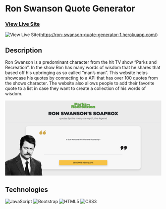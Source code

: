 # Ron Swanson Quote Generator

### [View Live Site](https://ron-swanson-quote-generator-1.herokuapp.com/)
![View Live Site](https://img.shields.io/badge/website-000000?style=for-the-badge&logo=About.me&logoColor=white)(https://ron-swanson-quote-generator-1.herokuapp.com/)

## Description

Ron Swanson is a predominant character from the hit TV show “Parks and Recreation”. In the show Ron has many words of wisdom that he shares that based off his upbringing as so called “man’s man”. This website helps showcase his quotes by connecting to a API that has over 100 quotes from the shows character. The website also allows people to add their favorite quote to a list in case they want to create a collection of his words of wisdom.


![Screenshot](img/RonSwansonQuoteScreenshot.png)


## Technologies

![JavaScript](https://img.shields.io/badge/javascript-%23323330.svg?style=for-the-badge&logo=javascript&logoColor=%23F7DF1E)
![Bootstrap](https://img.shields.io/badge/bootstrap-%23563D7C.svg?style=for-the-badge&logo=bootstrap&logoColor=white)
![HTML5](https://img.shields.io/badge/HTML5-E34F26?style=for-the-badge&logo=html5&logoColor=white)
![CSS3](https://img.shields.io/badge/CSS3-1572B6?style=for-the-badge&logo=css3&logoColor=white)
